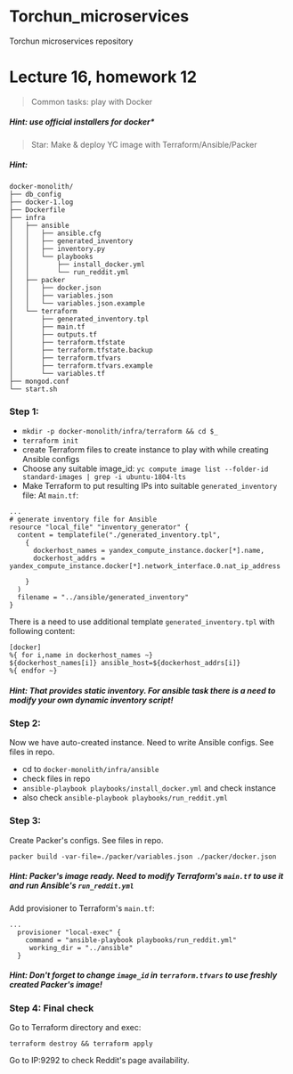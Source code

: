 # Torchun_microservices
Torchun microservices repository

# Lecture 16, homework 12
> Common tasks: play with Docker
##### Hint: use official installers for docker*

> Star: Make & deploy YC image with Terraform/Ansible/Packer
##### Hint:
```
docker-monolith/
├── db_config
├── docker-1.log
├── Dockerfile
├── infra
│   ├── ansible
│   │   ├── ansible.cfg
│   │   ├── generated_inventory
│   │   ├── inventory.py
│   │   └── playbooks
│   │       ├── install_docker.yml
│   │       └── run_reddit.yml
│   ├── packer
│   │   ├── docker.json
│   │   ├── variables.json
│   │   └── variables.json.example
│   └── terraform
│       ├── generated_inventory.tpl
│       ├── main.tf
│       ├── outputs.tf
│       ├── terraform.tfstate
│       ├── terraform.tfstate.backup
│       ├── terraform.tfvars
│       ├── terraform.tfvars.example
│       └── variables.tf
├── mongod.conf
└── start.sh
```
### Step 1:
 - `mkdir -p docker-monolith/infra/terraform && cd $_`
 - `terraform init`
 - create Terraform files to create instance to play with while creating Ansible configs
 - Choose any suitable image_id: `yc compute image list --folder-id standard-images | grep -i ubuntu-1804-lts`
 - Make Terraform to put resulting IPs into suitable `generated_inventory` file:
At `main.tf`:
```
...
# generate inventory file for Ansible
resource "local_file" "inventory_generator" {
  content = templatefile("./generated_inventory.tpl",
    {
      dockerhost_names = yandex_compute_instance.docker[*].name,
      dockerhost_addrs = yandex_compute_instance.docker[*].network_interface.0.nat_ip_address

    }
  )
  filename = "../ansible/generated_inventory"
}
```
There is a need to use additional template `generated_inventory.tpl` with following content:
```
[docker]
%{ for i,name in dockerhost_names ~}
${dockerhost_names[i]} ansible_host=${dockerhost_addrs[i]}
%{ endfor ~}

```
##### Hint: That provides static inventory. For ansible task there is a need to modify your own dynamic inventory script!

### Step 2:
Now we have auto-created instance. Need to write Ansible configs. See files in repo.
 - cd to `docker-monolith/infra/ansible`
 - check files in repo
 - `ansible-playbook playbooks/install_docker.yml` and check instance
 - also check `ansible-playbook playbooks/run_reddit.yml`

### Step 3:
Create Packer's configs. See files in repo.
```
packer build -var-file=./packer/variables.json ./packer/docker.json
```
##### Hint: Packer's image ready. Need to modify Terraform's `main.tf` to use it and run Ansible's `run_reddit.yml`
Add provisioner to Terraform's `main.tf`:
```
...
  provisioner "local-exec" {
    command = "ansible-playbook playbooks/run_reddit.yml"
     working_dir = "../ansible"
  }
```
##### Hint: Don't forget to change `image_id` in `terraform.tfvars` to use freshly created Packer's image!
### Step 4: Final check
Go to Terraform directory and exec:
```
terraform destroy && terraform apply
```
Go to IP:9292 to check Reddit's page availability.
